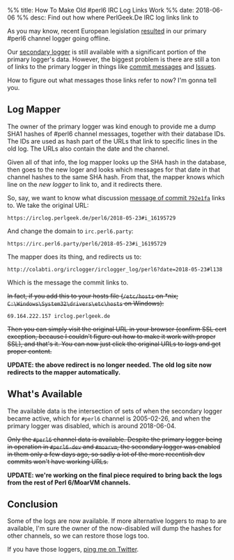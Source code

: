 %% title: How To Make Old #perl6 IRC Log Links Work
%% date: 2018-06-06
%% desc: Find out how where PerlGeek.De IRC log links link to

As you may know, recent European legislation
[resulted](https://twitter.com/nogoodnickleft/status/1003717165256728578)
in our primary #perl6 channel logger going offline.

Our [secondary logger](http://colabti.org/irclogger/irclogger_log/perl6) is
still available with a significant portion of the primary logger's data.
However, the biggest problem is there are still a ton of links to the primary
logger in things like [commit messages](https://github.com/search?q=irclog.perlgeek.de&type=Commits) and
[Issues](https://github.com/search?q=irclog.perlgeek.de&type=Issues).

How to figure out what messages those links refer to now? I'm gonna tell you.

## Log Mapper

The owner of the primary logger was kind enough to provide me a dump SHA1
hashes of #perl6 channel messages, together with their database IDs. The
IDs are used as hash part of the URLs that link to specific lines in the old
log. The URLs also contain the date and the channel.

Given all of that info, the log mapper looks up the SHA hash in the database,
then goes to the new loger and looks which messages for that date in that
channel hashes to the same SHA hash. From that, the mapper knows which
line on the *new logger* to link to, and it redirects there.

So, say, we want to know what discussion [message of commit `792e1fa`](https://github.com/perl6/doc/commit/792e1facdc2785ca1bac6180aef03a5d543513e4)
links to. We take the original URL:

    https://irclog.perlgeek.de/perl6/2018-05-23#i_16195729

And change the domain to `irc.perl6.party`:

    https://irc.perl6.party/perl6/2018-05-23#i_16195729

The mapper does its thing, and redirects us to:

    http://colabti.org/irclogger/irclogger_log/perl6?date=2018-05-23#l138

Which is the message the commit links to.



<strike>In fact, if you add this to your hosts file (`/etc/hosts` on *nix;
`C:\Windows\System32\drivers\etc\hosts` on Windows):</strike>

    69.164.222.157 irclog.perlgeek.de

<strike>Then you can simply visit the original URL in your browser (confirm SSL
cert exception, because I couldn't figure out how to make it work with
proper SSL), and that's it. You can now just click the original URLs to logs
and get proper content.</strike>

**UPDATE: the above redirect is no longer needed. The old log site now
redirects to the mapper automatically.**


## What's Available

The available data is the intersection of sets of when the secondary logger
became active, which for `#perl6` channel is 2005-02-26, and when the primary
logger was disabled, which is around 2018-06-04.

<strike>Only the `#perl6` channel data is available. Despite the primary logger being
in operation in `#perl6-dev` and `#moarvm`, the secondary logger was enabled
in them only a few days ago, so sadly a lot of the more recentish dev commits
won't have working URLs.</strike>

**UPDATE: we're working on the final piece required to bring back the logs from
the rest of Perl 6/MoarVM channels.**

## Conclusion

Some of the logs are now available. If more alternative loggers to map to are
available, I'm sure the owner of the now-disabled will dump the hashes for
other channels, so we can restore those logs too.

If you have those loggers, [ping me on Twitter](https://twitter.com/zoffix).
